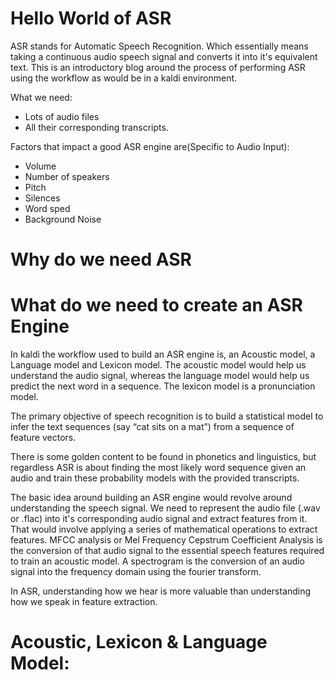 # Hello World of ASR

ASR stands for Automatic Speech Recognition. Which essentially means taking a continuous audio speech signal
and converts it into it's equivalent text. This is an introductory blog around the process of performing ASR
using the workflow as would be in a kaldi environment.

What we need:

* Lots of audio files
* All their corresponding transcripts.

Factors that impact a good ASR engine are(Specific to Audio Input):

* Volume
* Number of speakers
* Pitch
* Silences
* Word sped
* Background Noise

# Why do we need ASR

# What do we need to create an ASR Engine 

In kaldi the workflow used to build an ASR engine is, an Acoustic model, a Language model and Lexicon model.
The acoustic model would help us understand the audio signal, whereas the language model would help us predict the
next word in a sequence. The lexicon model is a pronunciation model.

The primary objective of speech recognition is to build a statistical model to infer the text sequences 
(say “cat sits on a mat”) from a sequence of feature vectors.

There is some golden content to be found in phonetics and linguistics, but regardless ASR is about finding the most 
likely word sequence given an audio and train these probability models with the provided transcripts.

The basic idea around building an ASR engine would revolve around understanding the speech signal. We need to 
represent the audio file (.wav or .flac) into it's corresponding audio signal and extract features from it. That
would involve applying a series of mathematical operations to extract features. MFCC analysis or Mel Frequency Cepstrum 
Coefficient Analysis is the conversion of that audio signal to the essential speech features required to train an 
acoustic model. A spectrogram is the conversion of an audio signal into the frequency domain using the fourier transform. 

In ASR, understanding how we hear is more valuable than understanding how we speak in feature extraction.

# Acoustic, Lexicon & Language Model:



